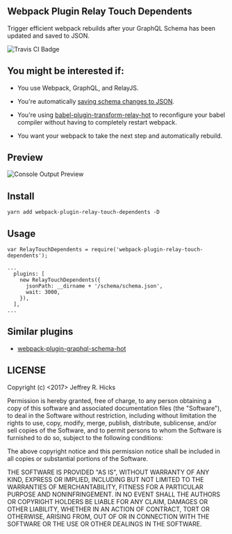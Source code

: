 Webpack Plugin Relay Touch Dependents
---------------------
Trigger efficient webpack rebuilds after your GraphQL Schema has been updated and saved to JSON.

![Travis CI Badge](https://travis-ci.org/jrhicks/webpack-plugin-relay-touch-dependents.svg?branch=master)

You might be interested if:
--------------------------

* You use Webpack, GraphQL, and RelayJS.

* You're automatically [saving schema changes to JSON](https://facebook.github.io/relay/docs/guides-babel-plugin.html#schema-json).

* You're using  [babel-plugin-transform-relay-hot](https://www.npmjs.com/package/babel-plugin-transform-relay-hot) to reconfigure your babel compiler without having to completely restart webpack.

* You want your webpack to take the next step and automatically rebuild.

Preview
-------------
![Console Output Preview](https://raw.githubusercontent.com/jrhicks/webpack-plugin-relay-touch-dependents/master/screenshot1.png)

Install
--------
```
yarn add webpack-plugin-relay-touch-dependents -D
```

Usage
--------
```
var RelayTouchDependents = require('webpack-plugin-relay-touch-dependents');

...
  plugins: [
    new RelayTouchDependents({
      jsonPath: __dirname + '/schema/schema.json',
      wait: 3000,
    }),
  ],
...

```

Similar plugins
---------------
* [webpack-plugin-graphql-schema-hot](https://github.com/nodkz/webpack-plugin-graphql-schema-hot)


LICENSE
-----
Copyright (c) <2017> Jeffrey R. Hicks

Permission is hereby granted, free of charge, to any person obtaining a copy
of this software and associated documentation files (the "Software"), to deal
in the Software without restriction, including without limitation the rights
to use, copy, modify, merge, publish, distribute, sublicense, and/or sell
copies of the Software, and to permit persons to whom the Software is
furnished to do so, subject to the following conditions:

The above copyright notice and this permission notice shall be included in all
copies or substantial portions of the Software.

THE SOFTWARE IS PROVIDED "AS IS", WITHOUT WARRANTY OF ANY KIND, EXPRESS OR
IMPLIED, INCLUDING BUT NOT LIMITED TO THE WARRANTIES OF MERCHANTABILITY,
FITNESS FOR A PARTICULAR PURPOSE AND NONINFRINGEMENT. IN NO EVENT SHALL THE
AUTHORS OR COPYRIGHT HOLDERS BE LIABLE FOR ANY CLAIM, DAMAGES OR OTHER
LIABILITY, WHETHER IN AN ACTION OF CONTRACT, TORT OR OTHERWISE, ARISING FROM,
OUT OF OR IN CONNECTION WITH THE SOFTWARE OR THE USE OR OTHER DEALINGS IN THE
SOFTWARE.
